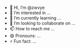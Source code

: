 - 👋 Hi, I’m @zwvye
- 👀 I’m interested in ...
- 🌱 I’m currently learning ...
- 💞️ I’m looking to collaborate on ...
- 📫 How to reach me ...
- 😄 Pronouns: ...
- ⚡ Fun fact: ...

<!---
zwvye/zwvye is a ✨ special ✨ repository because its `README.md` (this file) appears on your GitHub profile.
You can click the Preview link to take a look at your changes.
--->

